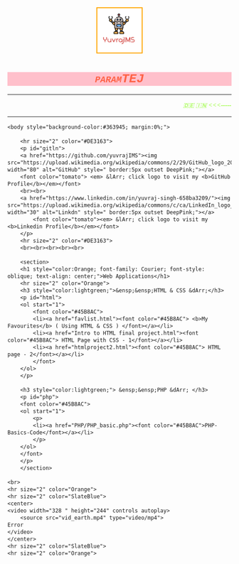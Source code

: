 <html lang="en">
	<head>
		<meta charset="utf-8">
		<meta name="viewport" content="width=device-width, initial-scale=1">
		<title>yuvrajIMS</title>
		<center>
		<img src="imgs/yuvimslogo.png" alt="yuvlogo" class="marginauto" style=" width:100px;height:100px; border:2px solid orange;" >
		</center>
		<h1 style="color:tomato; background-color:pink; font-family: Courier; font-style: oblique; font-variant: small-caps; text-align: center;">paramTEJ</h1>
		<hr size="2" color="red">
		<marquee behaviour="scroll direction" direction="left" scrollamount="5"><font color="#7CFC00" style="font-family: Chalkduster;"><em>🇩🇪  🇮🇳 &lt;&lt;&lt;-----Willkommen-----Hello-----ਸਤ ਸ੍ਰੀ ਅਕਾਲ------स्वागत हे-----வரவேற்பு-----&#128522;&#128075;<em><font></marquee>
	</head>
	<hr size="2" color="red">
	

	<body style="background-color:#363945; margin:0%;">		
		
		<hr size="2" color="#DE3163">
		<p id="gitln">
		<a href="https://github.com/yuvrajIMS"><img src="https://upload.wikimedia.org/wikipedia/commons/2/29/GitHub_logo_2013.svg" width="80" alt="GitHub" style=" border:5px outset DeepPink;"></a>
		<font color="tomato"> <em> &lArr; click logo to visit my <b>GitHub Profile</b></em></font>
		<br><br>
		<a href="https://www.linkedin.com/in/yuvraj-singh-658ba3209/"><img src="https://upload.wikimedia.org/wikipedia/commons/c/ca/LinkedIn_logo_initials.png" width="30" alt="Linkdn" style=" border:5px outset DeepPink;"></a>
			<font color="tomato"><em> &lArr; click logo to visit my <b>Linkedin Profile</b></em></font>
		</p>
		<hr size="2" color="#DE3163">
		<br><br><br><br><br>
		
		<section>
		<h1 style="color:Orange; font-family: Courier; font-style: oblique; text-align: center;">Web Applications</h1>
		<hr size="2" color="Orange">
		<h3 style="color:lightgreen;">&ensp;&ensp;HTML & CSS &dArr;</h3>
		<p id="html">
		<ol start="1">
			<font color="#45B8AC">
			<li><a href="favlist.html"><font color="#45B8AC"> <b>My Favourites</b> ( Using HTML & CSS ) </font></a></li>
			<li><a href="Intro to HTML final project.html"><font color="#45B8AC"> HTML Page with CSS - 1</font></a></li>
			<li><a href="htmlproject2.html"><font color="#45B8AC"> HTML page - 2</font></a></li>
			</font>
		</ol>
		</p>
		
		<h3 style="color:lightgreen;"> &ensp;&ensp;PHP &dArr; </h3>
		<p id="php">	
		<font color="#45B8AC">
		<ol start="1">
			<p>
			<li><a href="PHP/PHP_basic.php"><font color="#45B8AC">PHP-Basics-Code</font></a></li>
			</p>
		</ol>
		</font>
		</p>		
		</section>
			
	<br>
	<hr size="2" color="Orange">
	<hr size="2" color="SlateBlue">
	<center>
	<video width="328 " height="244" controls autoplay>
		<source src="vid_earth.mp4" type="video/mp4">
	Error
	</video>
	</center>
	<hr size="2" color="SlateBlue">
	<hr size="2" color="Orange">
		
</body>
</html>

			
